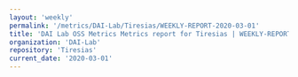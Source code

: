 ```yaml
---
layout: 'weekly'
permalink: '/metrics/DAI-Lab/Tiresias/WEEKLY-REPORT-2020-03-01'
title: 'DAI Lab OSS Metrics Metrics report for Tiresias | WEEKLY-REPORT-2020-03-01'
organization: 'DAI-Lab'
repository: 'Tiresias'
current_date: '2020-03-01'
---
```

